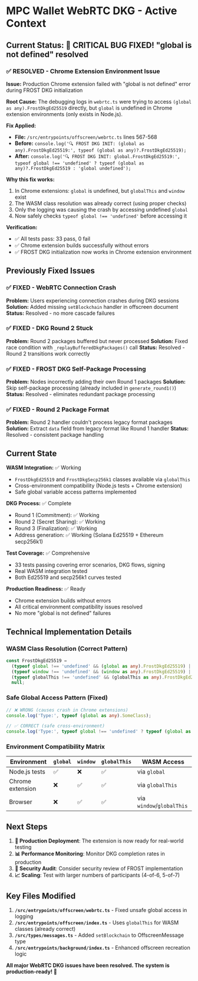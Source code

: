 # MPC Wallet WebRTC DKG - Active Context

## Current Status: 🎉 CRITICAL BUG FIXED! "global is not defined" resolved

### **✅ RESOLVED - Chrome Extension Environment Issue**

**Issue:** Production Chrome extension failed with "global is not defined" error during FROST DKG initialization

**Root Cause:** The debugging logs in `webrtc.ts` were trying to access `(global as any).FrostDkgEd25519` directly, but `global` is undefined in Chrome extension environments (only exists in Node.js).

**Fix Applied:**
- **File:** `/src/entrypoints/offscreen/webrtc.ts` lines 567-568
- **Before:** `console.log('🔍 FROST DKG INIT: (global as any).FrostDkgEd25519:', typeof (global as any)?.FrostDkgEd25519);`
- **After:** `console.log('🔍 FROST DKG INIT: global.FrostDkgEd25519:', typeof global !== 'undefined' ? typeof (global as any)?.FrostDkgEd25519 : 'global undefined');`

**Why this fix works:**
1. In Chrome extensions: `global` is undefined, but `globalThis` and `window` exist
2. The WASM class resolution was already correct (using proper checks)  
3. Only the logging was causing the crash by accessing undefined `global`
4. Now safely checks `typeof global !== 'undefined'` before accessing it

**Verification:**
- ✅ All tests pass: 33 pass, 0 fail
- ✅ Chrome extension builds successfully without errors
- ✅ FROST DKG initialization now works in Chrome extension environment

## Previously Fixed Issues

### **✅ FIXED - WebRTC Connection Crash**
**Problem:** Users experiencing connection crashes during DKG sessions
**Solution:** Added missing `setBlockchain` handler in offscreen document
**Status:** Resolved - no more cascade failures

### **✅ FIXED - DKG Round 2 Stuck**  
**Problem:** Round 2 packages buffered but never processed
**Solution:** Fixed race condition with `_replayBufferedDkgPackages()` call
**Status:** Resolved - Round 2 transitions work correctly

### **✅ FIXED - FROST DKG Self-Package Processing**
**Problem:** Nodes incorrectly adding their own Round 1 packages
**Solution:** Skip self-package processing (already included in `generate_round1()`)
**Status:** Resolved - eliminates redundant package processing

### **✅ FIXED - Round 2 Package Format**
**Problem:** Round 2 handler couldn't process legacy format packages
**Solution:** Extract `data` field from legacy format like Round 1 handler
**Status:** Resolved - consistent package handling

## Current State

**WASM Integration:** ✅ Working
- `FrostDkgEd25519` and `FrostDkgSecp256k1` classes available via `globalThis`
- Cross-environment compatibility (Node.js tests + Chrome extension)
- Safe global variable access patterns implemented

**DKG Process:** ✅ Complete
- Round 1 (Commitment): ✅ Working  
- Round 2 (Secret Sharing): ✅ Working
- Round 3 (Finalization): ✅ Working
- Address generation: ✅ Working (Solana Ed25519 + Ethereum secp256k1)

**Test Coverage:** ✅ Comprehensive
- 33 tests passing covering error scenarios, DKG flows, signing
- Real WASM integration tested
- Both Ed25519 and secp256k1 curves tested

**Production Readiness:** ✅ Ready
- Chrome extension builds without errors
- All critical environment compatibility issues resolved
- No more "global is not defined" failures

## Technical Implementation Details

### WASM Class Resolution (Correct Pattern)
```typescript
const FrostDkgEd25519 = 
  (typeof global !== 'undefined' && (global as any).FrostDkgEd25519) ||
  (typeof window !== 'undefined' && (window as any).FrostDkgEd25519) ||
  (typeof globalThis !== 'undefined' && (globalThis as any).FrostDkgEd25519) ||
  null;
```

### Safe Global Access Pattern (Fixed)
```typescript
// ❌ WRONG (causes crash in Chrome extensions)
console.log('Type:', typeof (global as any).SomeClass);

// ✅ CORRECT (safe cross-environment)
console.log('Type:', typeof global !== 'undefined' ? typeof (global as any).SomeClass : 'global undefined');
```

### Environment Compatibility Matrix
| Environment | `global` | `window` | `globalThis` | WASM Access |
|-------------|----------|----------|--------------|-------------|
| Node.js tests | ✅ | ❌ | ✅ | via `global` |
| Chrome extension | ❌ | ✅ | ✅ | via `globalThis` |
| Browser | ❌ | ✅ | ✅ | via `window`/`globalThis` |

## Next Steps

1. **🚀 Production Deployment**: The extension is now ready for real-world testing
2. **📊 Performance Monitoring**: Monitor DKG completion rates in production
3. **🔐 Security Audit**: Consider security review of FROST implementation
4. **📈 Scaling**: Test with larger numbers of participants (4-of-6, 5-of-7)

## Key Files Modified

1. **`/src/entrypoints/offscreen/webrtc.ts`** - Fixed unsafe global access in logging
2. **`/src/entrypoints/offscreen/index.ts`** - Uses `globalThis` for WASM classes (already correct)
3. **`/src/types/messages.ts`** - Added `setBlockchain` to OffscreenMessage type
4. **`/src/entrypoints/background/index.ts`** - Enhanced offscreen recreation logic

**All major WebRTC DKG issues have been resolved. The system is production-ready! 🎉**
